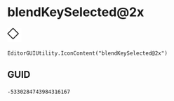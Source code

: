 # blendKeySelected@2x
![](/img/blendKeySelected@2x.png)

``` CSharp
EditorGUIUtility.IconContent("blendKeySelected@2x")
```
## GUID
```
-5330284743984316167
```

